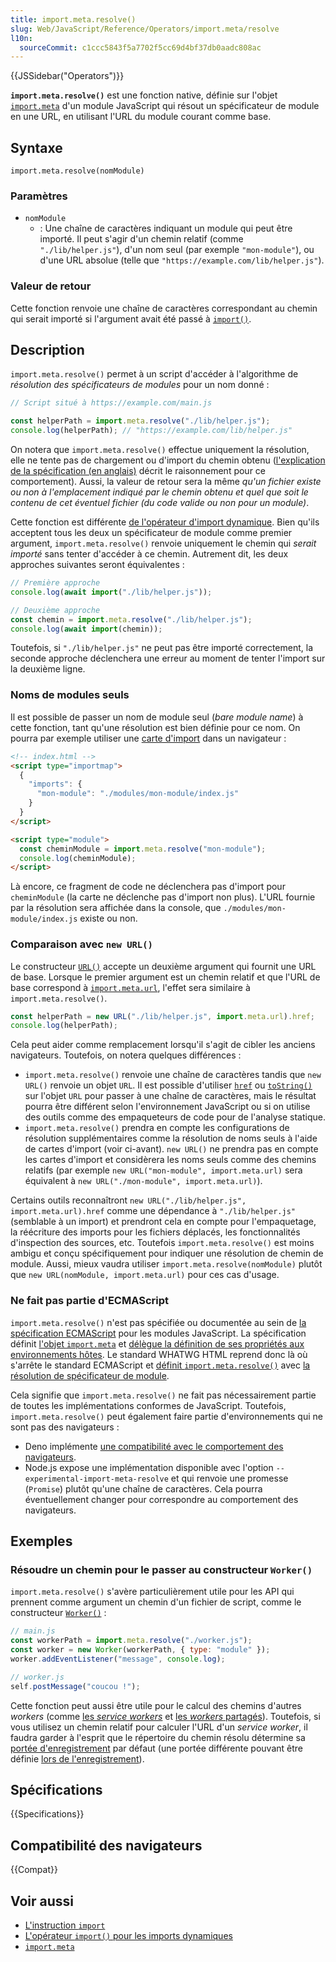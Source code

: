 ```yaml
---
title: import.meta.resolve()
slug: Web/JavaScript/Reference/Operators/import.meta/resolve
l10n:
  sourceCommit: c1ccc5843f5a7702f5cc69d4bf37db0aadc808ac
---
```


{{JSSidebar("Operators")}}

**`import.meta.resolve()`** est une fonction native, définie sur l'objet [`import.meta`](/fr/docs/Web/JavaScript/Reference/Operators/import.meta) d'un module JavaScript qui résout un spécificateur de module en une URL, en utilisant l'URL du module courant comme base.

## Syntaxe

```js-nolint
import.meta.resolve(nomModule)
```

### Paramètres

- `nomModule`
  - : Une chaîne de caractères indiquant un module qui peut être importé. Il peut s'agir d'un chemin relatif (comme `"./lib/helper.js"`), d'un nom seul (par exemple `"mon-module"`), ou d'une URL absolue (telle que `"https://example.com/lib/helper.js"`).

### Valeur de retour

Cette fonction renvoie une chaîne de caractères correspondant au chemin qui serait importé si l'argument avait été passé à [`import()`](/fr/docs/Web/JavaScript/Reference/Operators/import).

## Description

`import.meta.resolve()` permet à un script d'accéder à l'algorithme de _résolution des spécificateurs de modules_ pour un nom donné&nbsp;:

```js
// Script situé à https://example.com/main.js

const helperPath = import.meta.resolve("./lib/helper.js");
console.log(helperPath); // "https://example.com/lib/helper.js"
```

On notera que `import.meta.resolve()` effectue uniquement la résolution, elle ne tente pas de chargement ou d'import du chemin obtenu ([l'explication de la spécification (en anglais)](https://gist.github.com/domenic/f2a0a9cb62d499bcc4d12aebd1c255ab#sync-vs-async) décrit le raisonnement pour ce comportement). Aussi, la valeur de retour sera la même _qu'un fichier existe ou non à l'emplacement indiqué par le chemin obtenu et quel que soit le contenu de cet éventuel fichier (du code valide ou non pour un module)_.

Cette fonction est différente [de l'opérateur d'import dynamique](/fr/docs/Web/JavaScript/Reference/Operators/import). Bien qu'ils acceptent tous les deux un spécificateur de module comme premier argument, `import.meta.resolve()` renvoie uniquement le chemin qui _serait importé_ sans tenter d'accéder à ce chemin. Autrement dit, les deux approches suivantes seront équivalentes&nbsp;:

```js
// Première approche
console.log(await import("./lib/helper.js"));

// Deuxième approche
const chemin = import.meta.resolve("./lib/helper.js");
console.log(await import(chemin));
```

Toutefois, si `"./lib/helper.js"` ne peut pas être importé correctement, la seconde approche déclenchera une erreur au moment de tenter l'import sur la deuxième ligne.

### Noms de modules seuls

Il est possible de passer un nom de module seul (<i lang="en">bare module name</i>) à cette fonction, tant qu'une résolution est bien définie pour ce nom. On pourra par exemple utiliser une [carte d'import](/fr/docs/Web/JavaScript/Guide/Modules#import_de_modules_avec_des_cartes_d_import) dans un navigateur&nbsp;:

```html
<!-- index.html -->
<script type="importmap">
  {
    "imports": {
      "mon-module": "./modules/mon-module/index.js"
    }
  }
</script>

<script type="module">
  const cheminModule = import.meta.resolve("mon-module");
  console.log(cheminModule);
</script>
```

Là encore, ce fragment de code ne déclenchera pas d'import pour `cheminModule` (la carte ne déclenche pas d'import non plus). L'URL fournie par la résolution sera affichée dans la console, que `./modules/mon-module/index.js` existe ou non.

### Comparaison avec `new URL()`

Le constructeur [`URL()`](/fr/docs/Web/API/URL/URL) accepte un deuxième argument qui fournit une URL de base. Lorsque le premier argument est un chemin relatif et que l'URL de base correspond à [`import.meta.url`](/fr/docs/Web/JavaScript/Reference/Operators/import.meta#valeur), l'effet sera similaire à `import.meta.resolve()`.

```js
const helperPath = new URL("./lib/helper.js", import.meta.url).href;
console.log(helperPath);
```

Cela peut aider comme remplacement lorsqu'il s'agit de cibler les anciens navigateurs. Toutefois, on notera quelques différences&nbsp;:

- `import.meta.resolve()` renvoie une chaîne de caractères tandis que `new URL()` renvoie un objet `URL`. Il est possible d'utiliser [`href`](/fr/docs/Web/API/URL/href) ou [`toString()`](/fr/docs/Web/API/URL/toString) sur l'objet `URL` pour passer à une chaîne de caractères, mais le résultat pourra être différent selon l'environnement JavaScript ou si on utilise des outils comme des empaqueteurs de code pour de l'analyse statique.
- `import.meta.resolve()` prendra en compte les configurations de résolution supplémentaires comme la résolution de noms seuls à l'aide de cartes d'import (voir ci-avant). `new URL()` ne prendra pas en compte les cartes d'import et considèrera les noms seuls comme des chemins relatifs (par exemple `new URL("mon-module", import.meta.url)` sera équivalent à `new URL("./mon-module", import.meta.url)`).

Certains outils reconnaîtront `new URL("./lib/helper.js", import.meta.url).href` comme une dépendance à `"./lib/helper.js"` (semblable à un import) et prendront cela en compte pour l'empaquetage, la réécriture des imports pour les fichiers déplacés, les fonctionnalités d'inspection des sources, etc. Toutefois `import.meta.resolve()` est moins ambigu et conçu spécifiquement pour indiquer une résolution de chemin de module. Aussi, mieux vaudra utiliser `import.meta.resolve(nomModule)` plutôt que `new URL(nomModule, import.meta.url)` pour ces cas d'usage.

### Ne fait pas partie d'ECMAScript

`import.meta.resolve()` n'est pas spécifiée ou documentée au sein de [la spécification ECMAScript](/fr/docs/Web/JavaScript/Reference/JavaScript_technologies_overview#javascript_le_langage_ecmascript) pour les modules JavaScript. La spécification définit [l'objet `import.meta`](https://tc39.es/ecma262/#prod-ImportMeta) et [délègue la définition de ses propriétés aux environnements hôtes](https://tc39.es/ecma262/#sec-hostgetimportmetaproperties). Le standard WHATWG HTML reprend donc là où s'arrête le standard ECMAScript et [définit `import.meta.resolve()`](https://html.spec.whatwg.org/multipage/webappapis.html#hostgetimportmetaproperties) avec [la résolution de spécificateur de module](https://html.spec.whatwg.org/#resolve-a-module-specifier).

Cela signifie que `import.meta.resolve()` ne fait pas nécessairement partie de toutes les implémentations conformes de JavaScript. Toutefois, `import.meta.resolve()` peut également faire partie d'environnements qui ne sont pas des navigateurs&nbsp;:

- Deno implémente [une compatibilité avec le comportement des navigateurs](https://deno.land/manual/runtime/import_meta_api).
- Node.js expose une implémentation disponible avec l'option `--experimental-import-meta-resolve` et qui renvoie une promesse (`Promise`) plutôt qu'une chaîne de caractères. Cela pourra éventuellement changer pour correspondre au comportement des navigateurs.

## Exemples

### Résoudre un chemin pour le passer au constructeur `Worker()`

`import.meta.resolve()` s'avère particulièrement utile pour les API qui prennent comme argument un chemin d'un fichier de script, comme le constructeur [`Worker()`](/fr/docs/Web/API/Worker/Worker)&nbsp;:

```js
// main.js
const workerPath = import.meta.resolve("./worker.js");
const worker = new Worker(workerPath, { type: "module" });
worker.addEventListener("message", console.log);
```

```js
// worker.js
self.postMessage("coucou !");
```

Cette fonction peut aussi être utile pour le calcul des chemins d'autres <i lang="en">workers</i> (comme [les <i lang="en">service workers</i>](/fr/docs/Web/API/ServiceWorker) et [les <i lang="en">workers</i> partagés](/fr/docs/Web/API/SharedWorker)). Toutefois, si vous utilisez un chemin relatif pour calculer l'URL d'un <i lang="en">service worker</i>, il faudra garder à l'esprit que le répertoire du chemin résolu détermine sa [portée d'enregistrement](/fr/docs/Web/API/ServiceWorkerRegistration/scope) par défaut (une portée différente pouvant être définie [lors de l'enregistrement](/fr/docs/Web/API/ServiceWorkerContainer/register)).

## Spécifications

{{Specifications}}

## Compatibilité des navigateurs

{{Compat}}

## Voir aussi

- [L'instruction `import`](/fr/docs/Web/JavaScript/Reference/Statements/import)
- [L'opérateur `import()` pour les imports dynamiques](/fr/docs/Web/JavaScript/Reference/Operators/import)
- [`import.meta`](/fr/docs/Web/JavaScript/Reference/Operators/import.meta)
